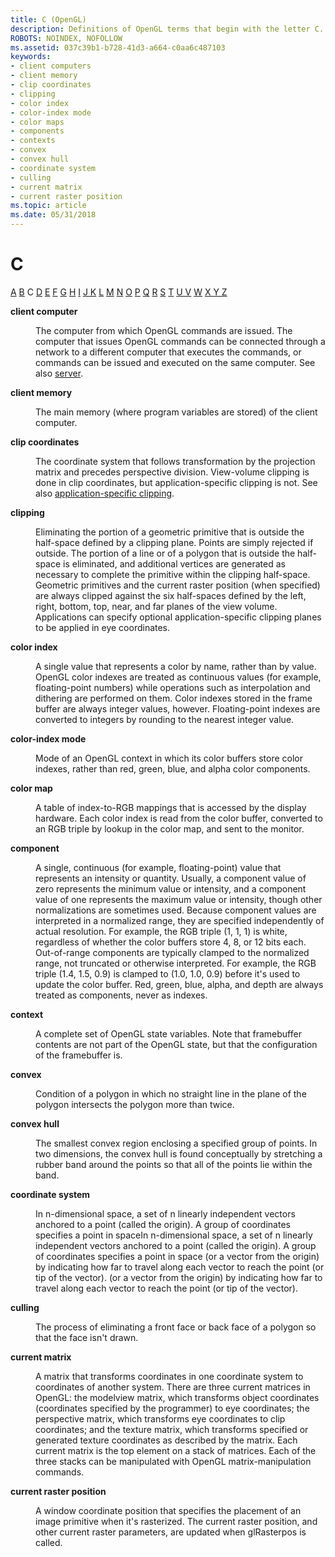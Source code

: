 ```yaml
---
title: C (OpenGL)
description: Definitions of OpenGL terms that begin with the letter C.
ROBOTS: NOINDEX, NOFOLLOW
ms.assetid: 037c39b1-b728-41d3-a664-c0aa6c487103
keywords:
- client computers
- client memory
- clip coordinates
- clipping
- color index
- color-index mode
- color maps
- components
- contexts
- convex
- convex hull
- coordinate system
- culling
- current matrix
- current raster position
ms.topic: article
ms.date: 05/31/2018
---
```


# C

[A](a.md) [B](b.md) C [D](d.md) [E](e.md) [F](f.md) [G](g.md) [H](h.md) [I](i.md) [J K](jk.md) [L](l.md) [M](m.md) [N](n.md) [O](o.md) [P](p.md) [Q](q.md) [R](r.md) [S](s.md) [T](t.md) [U V](u-v.md) [W](w.md) [X Y Z](x-y-z.md)

<dl> <dt>

<span id="opengl_client_computer"></span><span id="OPENGL_CLIENT_COMPUTER"></span>**client computer**
</dt> <dd>

The computer from which OpenGL commands are issued. The computer that issues OpenGL commands can be connected through a network to a different computer that executes the commands, or commands can be issued and executed on the same computer. See also [server](s.md).

</dd> <dt>

<span id="opengl_client_memory"></span><span id="OPENGL_CLIENT_MEMORY"></span>**client memory**
</dt> <dd>

The main memory (where program variables are stored) of the client computer.

</dd> <dt>

<span id="opengl_clip_coordinates"></span><span id="OPENGL_CLIP_COORDINATES"></span>**clip coordinates**
</dt> <dd>

The coordinate system that follows transformation by the projection matrix and precedes perspective division. View-volume clipping is done in clip coordinates, but application-specific clipping is not. See also [application-specific clipping](a.md).

</dd> <dt>

<span id="opengl_clipping"></span><span id="OPENGL_CLIPPING"></span>**clipping**
</dt> <dd>

Eliminating the portion of a geometric primitive that is outside the half-space defined by a clipping plane. Points are simply rejected if outside. The portion of a line or of a polygon that is outside the half-space is eliminated, and additional vertices are generated as necessary to complete the primitive within the clipping half-space. Geometric primitives and the current raster position (when specified) are always clipped against the six half-spaces defined by the left, right, bottom, top, near, and far planes of the view volume. Applications can specify optional application-specific clipping planes to be applied in eye coordinates.

</dd> <dt>

<span id="opengl_color_index"></span><span id="OPENGL_COLOR_INDEX"></span>**color index**
</dt> <dd>

A single value that represents a color by name, rather than by value. OpenGL color indexes are treated as continuous values (for example, floating-point numbers) while operations such as interpolation and dithering are performed on them. Color indexes stored in the frame buffer are always integer values, however. Floating-point indexes are converted to integers by rounding to the nearest integer value.

</dd> <dt>

<span id="opengl_color_index_mode"></span><span id="OPENGL_COLOR_INDEX_MODE"></span>**color-index mode**
</dt> <dd>

Mode of an OpenGL context in which its color buffers store color indexes, rather than red, green, blue, and alpha color components.

</dd> <dt>

<span id="opengl_color_map"></span><span id="OPENGL_COLOR_MAP"></span>**color map**
</dt> <dd>

A table of index-to-RGB mappings that is accessed by the display hardware. Each color index is read from the color buffer, converted to an RGB triple by lookup in the color map, and sent to the monitor.

</dd> <dt>

<span id="opengl_component"></span><span id="OPENGL_COMPONENT"></span>**component**
</dt> <dd>

A single, continuous (for example, floating-point) value that represents an intensity or quantity. Usually, a component value of zero represents the minimum value or intensity, and a component value of one represents the maximum value or intensity, though other normalizations are sometimes used. Because component values are interpreted in a normalized range, they are specified independently of actual resolution. For example, the RGB triple (1, 1, 1) is white, regardless of whether the color buffers store 4, 8, or 12 bits each. Out-of-range components are typically clamped to the normalized range, not truncated or otherwise interpreted. For example, the RGB triple (1.4, 1.5, 0.9) is clamped to (1.0, 1.0, 0.9) before it's used to update the color buffer. Red, green, blue, alpha, and depth are always treated as components, never as indexes.

</dd> <dt>

<span id="opengl_context"></span><span id="OPENGL_CONTEXT"></span>**context**
</dt> <dd>

A complete set of OpenGL state variables. Note that framebuffer contents are not part of the OpenGL state, but that the configuration of the framebuffer is.

</dd> <dt>

<span id="opengl_convex"></span><span id="OPENGL_CONVEX"></span>**convex**
</dt> <dd>

Condition of a polygon in which no straight line in the plane of the polygon intersects the polygon more than twice.

</dd> <dt>

<span id="opengl_convex_hull"></span><span id="OPENGL_CONVEX_HULL"></span>**convex hull**
</dt> <dd>

The smallest convex region enclosing a specified group of points. In two dimensions, the convex hull is found conceptually by stretching a rubber band around the points so that all of the points lie within the band.

</dd> <dt>

<span id="opengl_coordinate_system"></span><span id="OPENGL_COORDINATE_SYSTEM"></span>**coordinate system**
</dt> <dd>

In n-dimensional space, a set of n linearly independent vectors anchored to a point (called the origin). A group of coordinates specifies a point in spaceIn n-dimensional space, a set of n linearly independent vectors anchored to a point (called the origin). A group of coordinates specifies a point in space (or a vector from the origin) by indicating how far to travel along each vector to reach the point (or tip of the vector). (or a vector from the origin) by indicating how far to travel along each vector to reach the point (or tip of the vector).

</dd> <dt>

<span id="opengl_culling"></span><span id="OPENGL_CULLING"></span>**culling**
</dt> <dd>

The process of eliminating a front face or back face of a polygon so that the face isn't drawn.

</dd> <dt>

<span id="opengl_current_matrix"></span><span id="OPENGL_CURRENT_MATRIX"></span>**current matrix**
</dt> <dd>

A matrix that transforms coordinates in one coordinate system to coordinates of another system. There are three current matrices in OpenGL: the modelview matrix, which transforms object coordinates (coordinates specified by the programmer) to eye coordinates; the perspective matrix, which transforms eye coordinates to clip coordinates; and the texture matrix, which transforms specified or generated texture coordinates as described by the matrix. Each current matrix is the top element on a stack of matrices. Each of the three stacks can be manipulated with OpenGL matrix-manipulation commands.

</dd> <dt>

<span id="opengl_current_raster_position"></span><span id="OPENGL_CURRENT_RASTER_POSITION"></span>**current raster position**
</dt> <dd>

A window coordinate position that specifies the placement of an image primitive when it's rasterized. The current raster position, and other current raster parameters, are updated when glRasterpos is called.

</dd> </dl>

 

 




